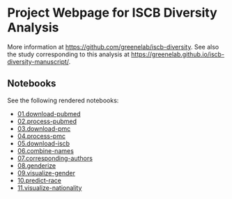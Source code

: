 # Project Webpage for ISCB Diversity Analysis

<!-- make sure to edit this content in utils/prepare_docs.py and not docs/readme.md -->

More information at <https://github.com/greenelab/iscb-diversity>.
See also the study corresponding to this analysis at <https://greenelab.github.io/iscb-diversity-manuscript/>.

## Notebooks

See the following rendered notebooks:

- [01.download-pubmed](https://nbviewer.jupyter.org/github/greenelab/iscb-diversity/blob/master/01.download-pubmed.ipynb)
- [02.process-pubmed](https://nbviewer.jupyter.org/github/greenelab/iscb-diversity/blob/master/02.process-pubmed.ipynb)
- [03.download-pmc](https://nbviewer.jupyter.org/github/greenelab/iscb-diversity/blob/master/03.download-pmc.ipynb)
- [04.process-pmc](https://nbviewer.jupyter.org/github/greenelab/iscb-diversity/blob/master/04.process-pmc.ipynb)
- [05.download-iscb](https://nbviewer.jupyter.org/github/greenelab/iscb-diversity/blob/master/05.download-iscb.ipynb)
- [06.combine-names](https://nbviewer.jupyter.org/github/greenelab/iscb-diversity/blob/master/06.combine-names.ipynb)
- [07.corresponding-authors](https://nbviewer.jupyter.org/github/greenelab/iscb-diversity/blob/master/07.corresponding-authors.ipynb)
- [08.genderize](https://nbviewer.jupyter.org/github/greenelab/iscb-diversity/blob/master/08.genderize.ipynb)
- [09.visualize-gender](09.visualize-gender.html)
- [10.predict-race](10.predict-race.html)
- [11.visualize-nationality](11.visualize-nationality.html)
